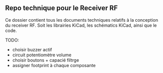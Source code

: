 ## Repo technique pour le Receiver RF

Ce dossier contient tous les documents techniques relatifs à la conception du receiver RF.
Soit les librairies KiCad, les schématics KiCad, ainsi que le code.

TODO:
- choisir buzzer actif
- circuit potentiomètre volume
- choisir boutons + capacié filtrge
- assigner footprint à chaque composante